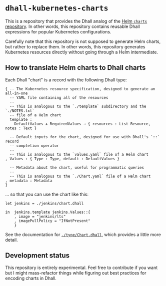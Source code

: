 # `dhall-kubernetes-charts`

This is a repository that provides the Dhall analog of the
[Helm `charts` repository](https://github.com/helm/charts).  In other words,
this repository contains reusable Dhall expressions for popular Kubernetes
configurations.

Carefully note that this repository is not supposed to generate Helm charts,
but rather to replace them.  In other words, this repository generates
Kubernetes resources directly without going through a Helm intermediate.

## How to translate Helm charts to Dhall charts

Each Dhall "chart" is a record with the following Dhall type:

```dhall
{ -- The Kubernetes resource specification, designed to generate an all-in-one
  -- YAML file containing all of the resources
  --
  -- This is analogous to the `./template` subdirectory and the `./NOTES.txt`
  -- file of a Helm chart
  template :
    DefaultValues ⩓ RequiredValues → { resources : List Resource, notes : Text }

  -- Default inputs for the chart, designed for use with Dhall's `::` record
  -- completion operator
  --
  -- This is analogous to the `values.yaml` file of a Helm chart
, Values : { Type : Type, default : DefaultValues }

  -- Metadata about the chart, useful for programmatic queries
  --
  -- This is analogous to the `./Chart.yaml` file of a Helm chart
, metadata : Metadata
}
```

... so that you can use the chart like this:

```dhall
let jenkins = ./jenkins/chart.dhall

in  jenkins.template jenkins.Values::{
    , image = "jenkins/lts"
    , imagePullPolicy = "IfNotPresent"
    }
```

See the documentation for [`./type/Chart.dhall`](./type/Chart.dhall), which
provides a little more detail.

## Development status

This repository is entirely experimental.  Feel free to contribute if you want
but I might mass-refactor things while figuring out best practices for encoding
charts in Dhall.
